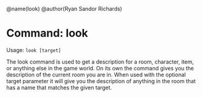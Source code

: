 @name(look)
@author(Ryan Sandor Richards)

# Command: look
Usage: `look [target]`

The look command is used to get a description for a room, character, item, or
anything else in the game world. On its own the command gives you the
description of the current room you are in. When used with the optional target
parameter it will give you the description of anything in the room that has a
name that matches the given target.
